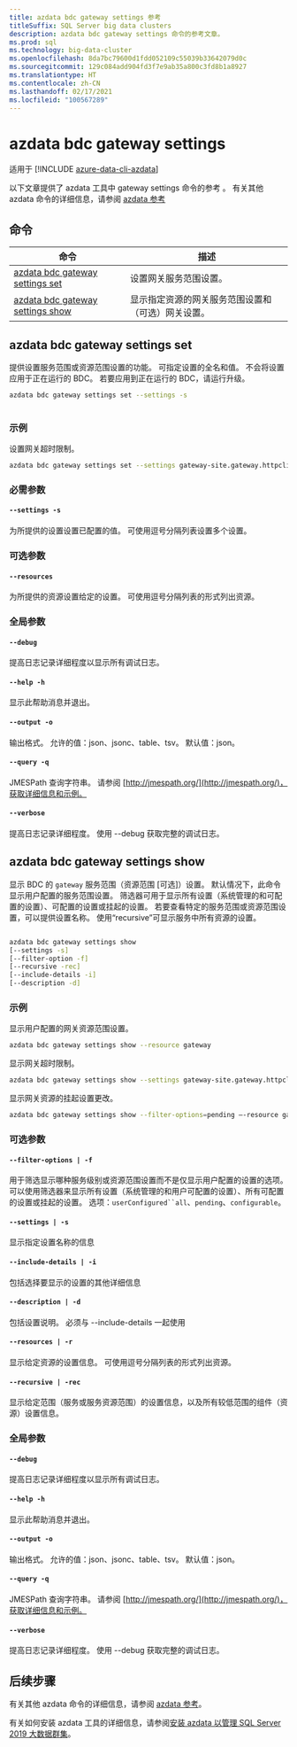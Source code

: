 ```yaml
---
title: azdata bdc gateway settings 参考
titleSuffix: SQL Server big data clusters
description: azdata bdc gateway settings 命令的参考文章。
ms.prod: sql
ms.technology: big-data-cluster
ms.openlocfilehash: 8da7bc79600d1fdd052109c55039b33642079d0c
ms.sourcegitcommit: 129c084add904fd3f7e9ab35a800c3fd8b1a8927
ms.translationtype: HT
ms.contentlocale: zh-CN
ms.lasthandoff: 02/17/2021
ms.locfileid: "100567289"
---
```

# <a name="azdata-bdc-gateway-settings"></a>azdata bdc gateway settings

适用于 [!INCLUDE [azure-data-cli-azdata](../../includes/azure-data-cli-azdata.md)]

以下文章提供了 azdata 工具中 gateway settings 命令的参考 。 有关其他 azdata 命令的详细信息，请参阅 [azdata 参考](reference-azdata.md)

## <a name="commands"></a>命令
|命令|描述|
| --- | --- |
[azdata bdc gateway settings set](#azdata-bdc-gateway-settings-set) | 设置网关服务范围设置。
[azdata bdc gateway settings show](#azdata-bdc-gateway-settings-show) | 显示指定资源的网关服务范围设置和（可选）网关设置。

## <a name="azdata-bdc-gateway-settings-set"></a>azdata bdc gateway settings set
提供设置服务范围或资源范围设置的功能。 可指定设置的全名和值。 不会将设置应用于正在运行的 BDC。 若要应用到正在运行的 BDC，请运行升级。
```bash
azdata bdc gateway settings set --settings -s 
                        
```
### <a name="examples"></a>示例
设置网关超时限制。
```bash 
azdata bdc gateway settings set --settings gateway-site.gateway.httpclient.socketTimeout=100s –resources gateway 
```

### <a name="required-parameters"></a>必需参数
#### `--settings -s`
为所提供的设置设置已配置的值。 可使用逗号分隔列表设置多个设置。
### <a name="optional-parameters"></a>可选参数 
#### `--resources` 
为所提供的资源设置给定的设置。 可使用逗号分隔列表的形式列出资源。 

### <a name="global-arguments"></a>全局参数
#### `--debug`
提高日志记录详细程度以显示所有调试日志。
#### `--help -h`
显示此帮助消息并退出。
#### `--output -o`
输出格式。  允许的值：json、jsonc、table、tsv。  默认值：json。
#### `--query -q`
JMESPath 查询字符串。 请参阅 [http://jmespath.org/](http://jmespath.org/)，获取详细信息和示例。
#### `--verbose`
提高日志记录详细程度。 使用 --debug 获取完整的调试日志。

## <a name="azdata-bdc-gateway-settings-show"></a>azdata bdc gateway settings show
显示 BDC 的 `gateway` 服务范围（资源范围 [可选]）设置。 默认情况下，此命令显示用户配置的服务范围设置。 筛选器可用于显示所有设置（系统管理的和可配置的设置）、可配置的设置或挂起的设置。 若要查看特定的服务范围或资源范围设置，可以提供设置名称。 使用“recursive”可显示服务中所有资源的设置。 
```bash

azdata bdc gateway settings show 
[--settings -s]
[--filter-option -f]  
[--recursive -rec]
[--include-details -i]  
[--description -d]
```
### <a name="examples"></a>示例
显示用户配置的网关资源范围设置。 
```bash
azdata bdc gateway settings show --resource gateway 
```
显示网关超时限制。
```bash
azdata bdc gateway settings show --settings gateway-site.gateway.httpclient.socketTimeout --resources gateway 
```
显示网关资源的挂起设置更改。
```bash
azdata bdc gateway settings show --filter-options=pending –-resource gateway --include-details
```
### <a name="optional-parameters"></a>可选参数 
#### `--filter-options | -f` 
用于筛选显示哪种服务级别或资源范围设置而不是仅显示用户配置的设置的选项。 可以使用筛选器来显示所有设置（系统管理的和用户可配置的设置）、所有可配置的设置或挂起的设置。 选项：`userConfigured``all`、`pending`、`configurable`。
#### `--settings | -s` 
显示指定设置名称的信息 
#### `--include-details | -i` 
包括选择要显示的设置的其他详细信息 
#### `--description | -d` 
包括设置说明。 必须与 --include-details 一起使用 
#### `--resources | -r` 
显示给定资源的设置信息。 可使用逗号分隔列表的形式列出资源。 
#### `--recursive | -rec` 
显示给定范围（服务或服务资源范围）的设置信息，以及所有较低范围的组件（资源）设置信息。 

### <a name="global-arguments"></a>全局参数
#### `--debug`
提高日志记录详细程度以显示所有调试日志。
#### `--help -h`
显示此帮助消息并退出。
#### `--output -o`
输出格式。  允许的值：json、jsonc、table、tsv。  默认值：json。
#### `--query -q`
JMESPath 查询字符串。 请参阅 [http://jmespath.org/](http://jmespath.org/)，获取详细信息和示例。
#### `--verbose`
提高日志记录详细程度。 使用 --debug 获取完整的调试日志。

## <a name="next-steps"></a>后续步骤

有关其他 azdata 命令的详细信息，请参阅 [azdata 参考](reference-azdata.md)。 

有关如何安装 azdata 工具的详细信息，请参阅[安装 azdata 以管理 SQL Server 2019 大数据群集](../install/deploy-install-azdata.md)。
